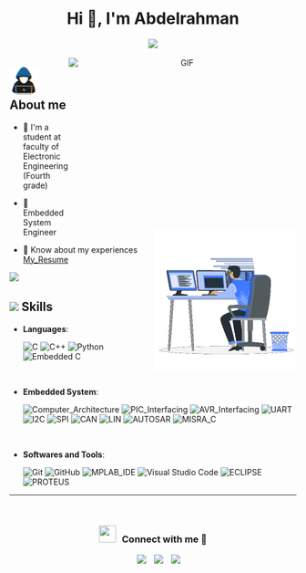 <h1 align="center">Hi 👋, I'm Abdelrahman 
</h1>
<p align="center">
  <a href="https://github.com/DenverCoder1/readme-typing-svg"><img src="https://readme-typing-svg.herokuapp.com?font=Time+New+Roman&color=cyan&size=25&center=true&vCenter=true&width=600&height=100&lines=Embedded+Software+Engineer+.&hearts;++;Computer+Science+and+Engineering+Student,;"></a>
</p>



<a target="_blank" align="center">
  <img align="right" top="500" height="300" width="400" alt="GIF" src="https://media.giphy.com/media/SWoSkN6DxTszqIKEqv/giphy.gif">
</a>
	
## <picture><img src = "https://github.com/0xAbdulKhalid/0xAbdulKhalid/raw/main/assets/mdImages/about_me.gif" width = 50px></picture> **About me**

<picture> <img align="right" src="https://github.com/0xAbdulKhalid/0xAbdulKhalid/raw/main/assets/mdImages/Right_Side.gif" width = 250px></picture>



- 🔭 I'm a student at faculty of Electronic Engineering (Fourth grade)

- 🌱 Embedded System Engineer

- 📄 Know about my experiences <a href="https://drive.google.com/file/d/1bhfyiwLxPwI9bf3eWnrG5MPyHZG9hVKi/view?usp=sharing" target="blank">My_Resume</a>

<img src="https://user-images.githubusercontent.com/73097560/115834477-dbab4500-a447-11eb-908a-139a6edaec5c.gif">

## <img src="https://media2.giphy.com/media/QssGEmpkyEOhBCb7e1/giphy.gif?cid=ecf05e47a0n3gi1bfqntqmob8g9aid1oyj2wr3ds3mg700bl&rid=giphy.gif" width ="25"><b> Skills</b>

<p align="center">

- **Languages**:
    
    ![C](https://img.shields.io/badge/C%20-%232370ED.svg?style=for-the-badge&logo=c&logoColor=white)
    ![C++](https://img.shields.io/badge/C++%20-%2300599C.svg?style=for-the-badge&logo=c%2B%2B&logoColor=white)
    ![Python](https://img.shields.io/badge/Python%20-%2314354C.svg?style=for-the-badge&logo=python&logoColor=white)
    ![Embedded C](https://img.shields.io/badge/Embedded_C%20-%232370ED.svg?style=for-the-badge&logo=E&logoColor=white)

<br>   
    
- **Embedded System**:

   ![Computer_Architecture](https://img.shields.io/badge/Computer_Architecture%20-%23E34F26.svg?style=for-the-badge&logo=C&logoColor=white)
   ![PIC_Interfacing](https://img.shields.io/badge/PIC_Interfacing%20-%231572B6.svg?style=for-the-badge&logo=P&logoColor=white)
   ![AVR_Interfacing](https://img.shields.io/badge/AVR_Interfacing%20-%23F7DF1E.svg?style=for-the-badge&logo=A&logoColor=black)
   ![UART](https://img.shields.io/badge/UART%20-%232370ED.svg?style=for-the-badge&logo=U&logoColor=white)
   ![I2C](https://img.shields.io/badge/I2C%20-%2314354C.svg?style=for-the-badge&logo=U&logoColor=black)
   ![SPI](https://img.shields.io/badge/SPI%20-%23E34F26.svg?style=for-the-badge&logo=U&logoColor=black)
   ![CAN](https://img.shields.io/badge/CAN%20-%23F7DF1E.svg?style=for-the-badge&logo=U&logoColor=black)
   ![LIN](https://img.shields.io/badge/LIN%20-%2314354C.svg?style=for-the-badge&logo=U&logoColor=black)
   ![AUTOSAR](https://img.shields.io/badge/AUTOSAR%20-%232370ED.svg?style=for-the-badge&logo=U&logoColor=black)
   ![MISRA_C](https://img.shields.io/badge/MISRA_C%20-%23F7DF1E.svg?style=for-the-badge&logo=U&logoColor=black)
<br>

- **Softwares and Tools**:

    ![Git](https://img.shields.io/badge/git-%23F05033.svg?style=for-the-badge&logo=git&logoColor=white)
    ![GitHub](https://img.shields.io/badge/github-%23121011.svg?style=for-the-badge&logo=github&logoColor=white)
    ![MPLAB_IDE](https://img.shields.io/badge/MPLAB_IDE-%234285F4.svg?style=for-the-badge&logo=&logoColor=white)
    ![Visual Studio Code](https://img.shields.io/badge/Visual%20Studio%20Code-0078d7.svg?style=for-the-badge&logo=visual-studio-code&logoColor=white)
    ![ECLIPSE](https://img.shields.io/badge/ECLIPSE-FCC624?style=for-the-badge&logo=&logoColor=black)
    ![PROTEUS](https://img.shields.io/badge/PROTEUS-23E34F26?style=for-the-badge&logo=&logoColor=black) 
</p>

-----

<br>

<h3 align="center" > <img src="https://media.giphy.com/media/iY8CRBdQXODJSCERIr/giphy.gif" width="30" height="30" style="margin-right: 10px;">Connect with me 🤝 </h3>

<p align="center">

 <div align="center"  class="icons-social" style="margin-left: 10px;">
        <a style="margin-left: 10px;"  target="_blank" href="https://linkedin.com/in/abdelrahman-gamal-a5b3a1244">
			<img src="https://img.icons8.com/doodle/40/000000/linkedin--v2.png"></a>
        <a style="margin-left: 10px;" target="_blank" href="https://github.com/AbdelrahmanGamal02">
		<img src="https://img.icons8.com/doodle/40/000000/github--v1.png"></a>
        <a style="margin-left: 10px;" target="_blank" href="https://www.instagram.com/bebo2002elkhateeb/">
			<img src="https://img.icons8.com/doodle/40/000000/instagram-new--v2.png"></a>
      </div>

</p>
